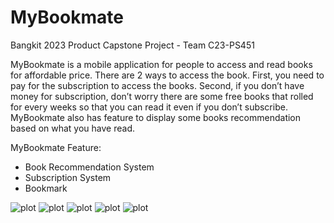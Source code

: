 # MyBookmate
Bangkit 2023 Product Capstone Project - Team C23-PS451

MyBookmate is a mobile application for people to access and read books for affordable price.
There are 2 ways to access the book. First, you need to pay for the subscription to access the books.
Second, if you don’t have money for subscription, don’t worry there are some free books that rolled for every weeks so that you can read it even if you don’t subscribe.
MyBookmate also has feature to display some books recommendation based on what you have read.

MyBookmate Feature:
- Book Recommendation System
- Subscription System
- Bookmark

![plot](./Screenshot/Login.png)
![plot](./Screenshot/Home.png)
![plot](./Screenshot/Detail1.png)
![plot](./Screenshot/Detail2.png)
![plot](./Screenshot/Bookmark.png)
